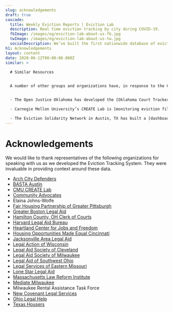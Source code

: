 ```yaml
---
slug: acknowledgements
draft: true
cascade:
  title: Weekly Eviction Reports | Eviction Lab
  description: Real time eviction tracking by city during COVID-19.
  fbImage: /images/og/eviction-lab-about-us-fb.jpg
  twImage: /images/og/eviction-lab-about-us-tw.jpg
  socialDescription: We’ve built the first nationwide database of evictions.
h1: Acknowledgements
layout: content
date: 2020-06-12T00:00:00.000Z
similar: >
  
  # Similar Resources


  A number of other groups and organizations have, in response to the COVID-19 pandemic, produced systems to track eviction filings in real-time. 


  - The Open Justice Oklahoma has developed the [Oklahoma Court Tracker](https://openjusticeok.shinyapps.io/ok-court-tracker/#section-tool-by-open-justice-oklahoma), which counts evictions and foreclosures filed across the state of Oklahoma since March 15th, 2020.

  - Carnegie Mellon University’s CREATE Lab is [monitoring eviction filings in Pittsburgh, PA](http://evict-response.earthtime.org/). 

  - The Eviction Solidarity Network in Austin, TX has built a [dashboard to track eviction filings in Travis County](https://trla.maps.arcgis.com/apps/opsdashboard/index.html#/8f5beb8367f44d30aa2ed6eeb2b3b3e4).
---
```

# Acknowledgements

We would like to thank representatives of the following organizations for speaking with us as we developed the Eviction Tracking System. They were invaluable in providing context around these data.

* [Arch City Defenders](https://www.archcitydefenders.org/)
* [BASTA Austin](http://www.bastaaustin.org/)
* [CMU CREATE Lab](https://www.cmucreatelab.org/home)
* [Community Advocates](https://communityadvocates.net/)
* Elaina Johns-Wolfe
* [Fair Housing Partnership of Greater Pittsburgh](https://fhp.org/)
* [Greater Boston Legal Aid](https://www.gbls.org/)
* [Hamilton County, OH Clerk of Courts](https://www.courtclerk.org/general-information/about-the-clerk/meet-aftab-pureval/)
* [Harvard Legal Aid Bureau](https://hls.harvard.edu/dept/clinical/clinics/harvard-legal-aid-bureau/)
* [Heartland Center for Jobs and Freedom](http://www.jobsandfreedom.org/)
* [Housing Opportunities Made Equal Cincinnati](https://homecincy.org/)
* [Jacksonville Area Legal Aid](https://www.jaxlegalaid.org/)
* [Legal Action of Wisconsin](https://www.legalaction.org/)
* [Legal Aid Society of Cleveland](https://lasclev.org/)
* [Legal Aid Society of Milwaukee](https://lasmilwaukee.com/)
* [Legal Aid of Southwest Ohio](http://www.lasswo.org/)
* [Legal Services of Eastern Missouri](https://lsem.org/)
* [Lone Star Legal Aid](https://lonestarlegal.blog/)
* [Massachusetts Law Reform Institute](https://www.mlri.org/)
* [Mediate Milwaukee](http://mediatewisconsin.com/)
* Milwaukee Rental Assistance Task Force
* [New Covenant Legal Services](https://newcovenantlegalservices.org/)
* [Ohio Legal Help](https://www.ohiolegalhelp.org/)
* [Texas Housers](https://texashousers.org/)